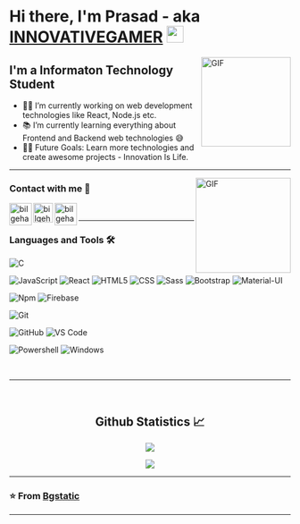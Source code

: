 # Hi there, I'm Prasad - aka [INNOVATIVEGAMER][website] <img width="30px" src="https://media.tenor.com/images/3b388fe03da271d2674faf85eb7c3fcd/tenor.gif" />

<img align="right" alt="GIF" height="160px" src="https://media.giphy.com/media/du3J3cXyzhj75IOgvA/giphy.gif" />

## I'm a Informaton Technology Student

-   👨‍💻 I’m currently working on web development technologies like React, Node.js etc.
-   📚 I’m currently learning everything about Frontend and Backend web technologies 😅
-   💪🏼 Future Goals: Learn more technologies and create awesome projects - Innovation Is Life.

---

<img align="right" alt="GIF" height="170px" src="https://media.giphy.com/media/J5B1Y8QZnzXXbLQIBu/giphy.gif" />

### Contact with me 📝

[<img align="left" alt="bilgehangecici.site" width="40px" src="https://media.giphy.com/media/J5B1Y8QZnzXXbLQIBu/giphy.gif" />][website]
[<img align="left" alt="bilgehangecici | LinkedIn" width="35px" src="https://i.pinimg.com/originals/de/b4/6f/deb46f02a59e3b3a2aa58fac16290d63.gif" />][linkedin]
[<img align="left" alt="bilgehangecici | Instagram" width="40px" src="https://thumbs.gfycat.com/OrnateOrneryFoal-max-1mb.gif" />][instagram]

<br />

---

### Languages and Tools 🛠

<!-- ![Java](http://img.shields.io/badge/-Java-5B4638?style=flat-square&logo=java&logoColor=ffffff) -->

![C](http://img.shields.io/badge/-C-A8B9CC?style=flat-square&logo=c&logoColor=ffffff)

<!-- ![Python](http://img.shields.io/badge/-Python-3776AB?style=flat-square&logo=python&logoColor=ffffff) -->

![JavaScript](https://img.shields.io/badge/-JavaScript-%23F7DF1C?style=flat-square&logo=javascript&logoColor=000000&labelColor=%23F7DF1C&color=%23FFCE5A)
![React](https://img.shields.io/badge/-React-61DAFB?style=flat-square&logo=react&logoColor=ffffff)
![HTML5](https://img.shields.io/badge/-HTML5-%23E44D27?style=flat-square&logo=html5&logoColor=ffffff)
![CSS](https://img.shields.io/badge/-CSS3-%231572B6?style=flat-square&logo=css3)
![Sass](https://img.shields.io/badge/-Sass-%23CC6699?style=flat-square&logo=sass&logoColor=ffffff)
![Bootstrap](https://img.shields.io/badge/-Bootstrap-563D7C?style=flat-square&logo=Bootstrap)
![Material-UI](https://img.shields.io/badge/-MaterialUI-0081CB?style=flat-square&logo=Material-UI)

<!-- ![Markdown](https://img.shields.io/badge/-Markdown-000000?style=flat-square&logo=markdown) -->
<!-- ![Nodejs](https://img.shields.io/badge/-Nodejs-339933?style=flat-square&logo=Node.js&logoColor=ffffff) -->

![Npm](https://img.shields.io/badge/-npm-CB3837?style=flat-square&logo=npm)
![Firebase](https://img.shields.io/badge/-Firebase-FFCA28?style=flat-square&logo=firebase&logoColor=ffffff)

<!-- ![Microsoft Sql Server](https://img.shields.io/badge/-Sql%20Server-CC2927?style=flat-square&logo=microsoft-sql-server&logoColor=ffffff) -->

![Git](https://img.shields.io/badge/-Git-%23F05032?style=flat-square&logo=git&logoColor=%23ffffff)

<!-- ![GitLab](https://img.shields.io/badge/-GitLab-FCA121?style=flat-square&logo=gitlab) -->

![GitHub](https://img.shields.io/badge/-GitHub-181717?style=flat-square&logo=github)
![VS Code](http://img.shields.io/badge/-VS%20Code-007ACC?style=flat-square&logo=visual-studio-code&logoColor=ffffff)

<!-- ![Eclipse-IDE](http://img.shields.io/badge/-Eclipse-2C2255?style=flat-square&logo=eclipse&logoColor=ffffff) -->

![Powershell](http://img.shields.io/badge/-Powershell-5391FE?style=flat-square&logo=powershell&logoColor=ffffff)
![Windows](http://img.shields.io/badge/-Windows-0078D6?style=flat-square&logo=windows&logoColor=ffffff)

<br/>

---

<br/>

  <h2 align="center"> Github Statistics 📈 </h2>
  
  <div align="center"> 
     <p align="center">
      <img align="center" src="https://github-readme-stats-sigma-five.vercel.app/api?username=INNOVATIVEGAMER&show_icons=true&include_all_commits=true&count_private=true&theme=react&line_height=40" />
    </p>
    <p align="center">
      <img align="center" src="https://github-readme-stats.vercel.app/api/top-langs/?username=INNOVATIVEGAMER&theme=react&line_height=40&hide=css"/>
    </p>
</div
  
<br/>

---

### ⭐️ From [Bgstatic](https://github.com/Bgstatic)

---

[website]: https://github.com/INNOVATIVEGAMER
[instagram]: https://www.instagram.com/prasad_patewar/
[linkedin]: https://www.linkedin.com/in/prasad-patewar-b9066b204/
